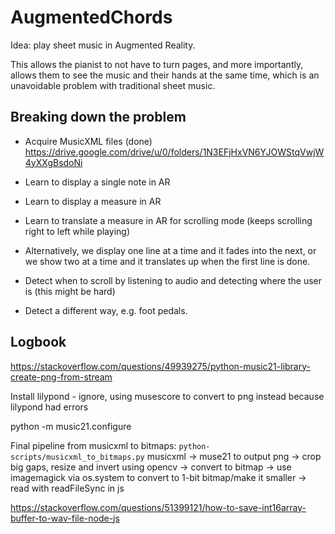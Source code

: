 # AugmentedChords

Idea: play sheet music in Augmented Reality. 

This allows the pianist to not have to turn pages, and more importantly,
allows them to see the music and their hands at the same time, which is an unavoidable problem with traditional sheet music.

## Breaking down the problem

- Acquire MusicXML files (done) https://drive.google.com/drive/u/0/folders/1N3EFjHxVN6YJOWStqVwjW4yXXgBsdoNi
- Learn to display a single note in AR
- Learn to display a measure in AR
- Learn to translate a measure in AR for scrolling mode (keeps scrolling right to left while playing)
- Alternatively, we display one line at a time and it fades into the next, or we show two at a time and it translates
up when the first line is done.

- Detect when to scroll by listening to audio and detecting where the user is (this might be hard)
- Detect a different way, e.g. foot pedals. 

## Logbook
https://stackoverflow.com/questions/49939275/python-music21-library-create-png-from-stream

Install lilypond - ignore, using musescore to convert to png instead because lilypond had errors


python -m music21.configure


Final pipeline from musicxml to bitmaps:
`python-scripts/musicxml_to_bitmaps.py`
musicxml -> muse21 to output png -> crop big gaps, resize and invert using opencv -> convert to bitmap
-> use imagemagick via os.system to convert to 1-bit bitmap/make it smaller -> read with readFileSync in js


https://stackoverflow.com/questions/51399121/how-to-save-int16array-buffer-to-wav-file-node-js

